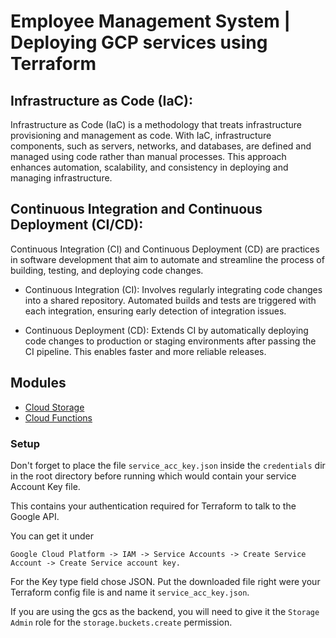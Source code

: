 # Employee Management System | Deploying GCP services using Terraform

## Infrastructure as Code (IaC):

Infrastructure as Code (IaC) is a methodology that treats infrastructure provisioning and management as code. With IaC, infrastructure components, such as servers, networks, and databases, are defined and managed using code rather than manual processes. This approach enhances automation, scalability, and consistency in deploying and managing infrastructure.

## Continuous Integration and Continuous Deployment (CI/CD):

Continuous Integration (CI) and Continuous Deployment (CD) are practices in software development that aim to automate and streamline the process of building, testing, and deploying code changes.

   - Continuous Integration (CI): Involves regularly integrating code changes into a shared repository. Automated builds and tests are triggered with each integration, ensuring early detection of integration issues.

   - Continuous Deployment (CD): Extends CI by automatically deploying code changes to production or staging environments after passing the CI pipeline. This enables faster and more reliable releases.
## Modules

- [Cloud Storage](https://github.com/tasdikrahman/terraform-gcp-examples/tree/master/gcs-bucket/)
- [Cloud Functions](https://github.com/tasdikrahman/terraform-gcp-examples/tree/master/single-and-multi-node-compute-vm)


### Setup

Don't forget to place the file `service_acc_key.json` inside the `credentials` dir in the root directory before running which would contain your service Account Key file.

This contains your authentication required for Terraform to talk to the Google API.

You can get it under 

`Google Cloud Platform -> IAM -> Service Accounts -> Create Service Account -> Create Service account key.`

For the Key type field chose JSON. Put the downloaded file right were your Terraform config file is and name it `service_acc_key.json`.

If you are using the gcs as the backend, you will need to give it the `Storage Admin` role for the `storage.buckets.create` permission.

